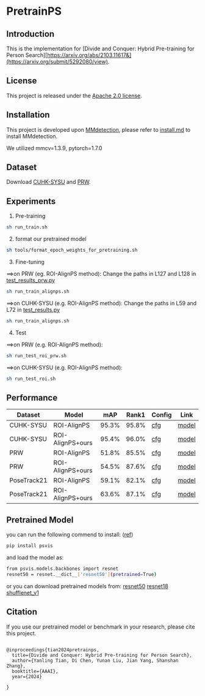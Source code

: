 # PretrainPS


## Introduction

This is the implementation for [Divide and Conquer: Hybrid Pre-training for Person Search][https://arxiv.org/abs/2103.11617&](https://arxiv.org/submit/5292080/view).

[comment]: <> (![demo image]&#40;demo/arch.jpg&#41;)


## License

This project is released under the [Apache 2.0 license](LICENSE).


## Installation

This project is developed upon [MMdetection](https://github.com/open-mmlab/mmdetection), please refer to [install.md](docs/install.md) to install MMdetection.

We utilized mmcv=1.3.9, pytorch=1.7.0


## Dataset

Download [CUHK-SYSU](https://github.com/ShuangLI59/person_search) and [PRW](https://github.com/liangzheng06/PRW-baseline).

[comment]: <> (We provide coco-style annotation in [demo/anno]&#40;demo/anno&#41;.)

[comment]: <> (For CUHK-SYSU, change the path of your dataset and the annotaion file in the [config file]&#40;configs/_base_/datasets/cuhk_detection_1000.py&#41; L3, L38, L43, L48)

[comment]: <> (For PRW, change the paths in these config files: [config1]&#40;configs/fcos/prw_base_focal_labelnorm_sub_ldcn_fg15_wd1-3.py&#41; [config2]&#40;configs/fcos/prw_dcn_base_focal_labelnorm_sub_ldcn_fg15_wd7-4.py&#41;)



## Experiments
  1. Pre-training

   ```bash
   sh run_train.sh
   ```

  2. format our pretrained model
   ```bash
   sh tools/format_epoch_weights_for_pretraining.sh
   ```

  3. Fine-tuning
     
   ==>on PRW (eg. ROI-AlignPS method):
   Change the paths in L127 and L128 in [test_results_prw.py](tools/test_results_prw.py)
     
   ```bash
   sh run_train_alignps.sh
   ```


   ==>on CUHK-SYSU (e.g. ROI-AlignPS method):
   Change the paths in L59 and L72 in [test_results.py](tools/test_results.py)

    
   ```bash
   sh run_train_alignps.sh
   ```

  4. Test
     
   ==>on PRW (e.g. ROI-AlignPS method):
    
   ```bash
   sh run_test_roi_prw.sh
   ```

   ==>on CUHK-SYSU (e.g. ROI-AlignPS method):

   ```bash
   sh run_test_roi.sh
   ```


## Performance

|Dataset|Model|mAP|Rank1| Config | Link |
|-----|-----|------|-----|------|-----|
|CUHK-SYSU|ROI-AlignPS| 95.3%|95.8%|[cfg](https://github.com/daodaofr/AlignPS/blob/master/configs/fcos/fcos_center-normbbox-centeronreg-giou_r50_caffe_fpn_gn-head_dcn_4x4_1x_cuhk_reid_1500_stage1_fpncat_dcn_epoch24_multiscale_focal_x4_bg-2_lconv3dcn_sub_triqueue_dcn0.py)| [model](https://drive.google.com/file/d/1hZZAYuYNaKR1CefWx-92x88q8W7Pls9f/view?usp=share_link)| 
|CUHK-SYSU|ROI-AlignPS+ours|95.4%|96.0%|[cfg](https://github.com/daodaofr/AlignPS/blob/master/configs/fcos/fcos_center-normbbox-centeronreg-giou_r50_caffe_fpn_gn-head_dcn_4x4_1x_cuhk_reid_1500_stage1_fpncat_dcn_epoch24_multiscale_focal_x4_bg-2_lconv3dcn_sub_triqueue.py)| [model](https://drive.google.com/file/d/1PBgVGNGvyWE6NQwMM6GlSFy1Cru5Ep8W/view?usp=share_link)| 
|PRW|ROI-AlignPS| 51.8%|85.5%|[cfg](https://github.com/daodaofr/AlignPS/blob/master/configs/fcos/prw_base_focal_labelnorm_sub_ldcn_fg15_wd1-3.py)| [model](https://drive.google.com/file/d/14K3EUknoBnOR9hII4GywdtkIrhL32Yjh/view?usp=share_link)| 
|PRW|ROI-AlignPS+ours|54.5%|87.6%|[cfg](https://github.com/daodaofr/AlignPS/blob/master/configs/fcos/prw_dcn_base_focal_labelnorm_sub_ldcn_fg15_wd7-4.py)| [model](https://drive.google.com/file/d/1SBXzjZp_LHTQr-Hwo3-bPMVyT8wGrgLO/view?usp=share_link)| 
|PoseTrack21|ROI-AlignPS| 59.1%|82.1%|[cfg](https://github.com/daodaofr/AlignPS/blob/master/configs/fcos/prw_base_focal_labelnorm_sub_ldcn_fg15_wd1-3.py)| [model](https://drive.google.com/file/d/1PBgVGNGvyWE6NQwMM6GlSFy1Cru5Ep8W/view?usp=share_link)| 
|PoseTrack21|ROI-AlignPS+ours|63.6%|87.1%|[cfg](https://github.com/daodaofr/AlignPS/blob/master/configs/fcos/prw_dcn_base_focal_labelnorm_sub_ldcn_fg15_wd7-4.py)| [model](https://drive.google.com/file/d/1hZZAYuYNaKR1CefWx-92x88q8W7Pls9f/view?usp=share_link)| 



## Pretrained Model
you can run the following commend to install: ([ref](https://pypi.org/project/psvis/1.6.0/))
   ```bash
   pip install psvis
   ```
and load the model as:
   ```bash
   from psvis.models.backbones import resnet
   resnet50 = resnet.__dict__['resnet50'](pretrained=True)
   ```
or you can download pretrained models from:
[resnet50](https://drive.google.com/file/d/1yf26ngXQP0Mwrlp6z2lPSxTfSEfYV5Da/view?usp=share_link)
[resnet18](https://drive.google.com/file/d/1yf26ngXQP0Mwrlp6z2lPSxTfSEfYV5Da/view?usp=share_link)
[shufflenet_v1](https://drive.google.com/file/d/14K3EUknoBnOR9hII4GywdtkIrhL32Yjh/view?usp=share_link)

## Citation

If you use our pretrained model or benchmark in your research, please cite this project.

```

@inproceedings{tian2024pretrainps,
  title={Divide and Conquer: Hybrid Pre-training for Person Search},
  author={Yanling Tian, Di Chen, Yunan Liu, Jian Yang, Shanshan Zhang},
  booktitle={AAAI},
  year={2024}

}

```

